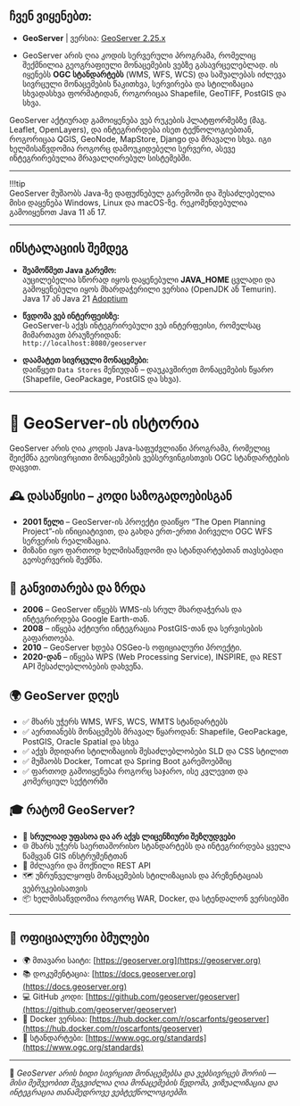 ## ჩვენ ვიყენებთ:

- **GeoServer** | ვერსია: [GeoServer 2.25.x](https://geoserver.org/download/)

- GeoServer არის ღია კოდის სერვერული პროგრამა, რომელიც შექმნილია გეოგრაფიული მონაცემების ვებზე გასავრცელებლად. ის იყენებს **OGC სტანდარტებს** (WMS, WFS, WCS) და საშუალებას იძლევა სივრცული მონაცემების წაკითხვა, სერვირება და სტილიზაცია სხვადასხვა ფორმატიდან, როგორიცაა Shapefile, GeoTIFF, PostGIS და სხვა.

GeoServer აქტიურად გამოიყენება ვებ რუკების პლატფორმებზე (მაგ. Leaflet, OpenLayers), და ინტეგრირდება ისეთ ტექნოლოგიებთან, როგორიცაა QGIS, GeoNode, MapStore, Django და მრავალი სხვა. იგი ხელმისაწვდომია როგორც დამოუკიდებელი სერვერი, ასევე ინტეგრირებულია მრავალღირებულ სისტემებში.

---

!!!tip  
    GeoServer მუშაობს Java-ზე დაფუძნებულ გარემოში და შესაძლებელია მისი დაყენება Windows, Linux და macOS-ზე. რეკომენდებულია გამოიყენოთ Java 11 ან 17.

---

## ინსტალაციის შემდეგ

- **შეამოწმეთ Java გარემო:**  
    აუცილებელია სწორად იყოს დაყენებული **JAVA_HOME** ცვლადი და გამოყენებული იყოს მხარდაჭერილი ვერსია (OpenJDK ან Temurin). <br>
    Java 17 ან Java 21 [Adoptium](https://adoptium.net/temurin/releases) <br>

- **წვდომა ვებ ინტერფეისზე:**  
    GeoServer-ს აქვს ინტეგრირებული ვებ ინტერფეისი, რომელსაც მიმართავთ ბრაუზერიდან:  
    `http://localhost:8080/geoserver`

- **დაამატეთ სივრცული მონაცემები:**  
    დაიწყეთ `Data Stores` მენიუდან – დაუკავშირეთ მონაცემების წყარო (Shapefile, GeoPackage, PostGIS და სხვა).

---

# 🧭 GeoServer-ის ისტორია

GeoServer არის ღია კოდის Java-საფუძვლიანი პროგრამა, რომელიც შეიქმნა გეოსივრცითი მონაცემების ვებსერვინგისთვის OGC სტანდარტების დაცვით.

## 🕰️ დასაწყისი – კოდი საზოგადოებისგან

- **2001 წელი** – GeoServer-ის პროექტი დაიწყო “The Open Planning Project”-ის ინიციატივით, და გახდა ერთ-ერთი პირველი OGC WFS სერვერის რეალიზაცია.
- მიზანი იყო ფართოდ ხელმისაწვდომი და სტანდარტებთან თავსებადი გეოსერვერის შექმნა.

## 🚀 განვითარება და ზრდა

- **2006** – GeoServer იწყებს WMS-ის სრულ მხარდაჭერას და ინტეგრირდება Google Earth-თან.
- **2008** – იწყება აქტიური ინტეგრაცია PostGIS-თან და სერვისების გაფართოება.
- **2010** – GeoServer ხდება OSGeo-ს ოფიციალური პროექტი.
- **2020-დან** – იწყება WPS (Web Processing Service), INSPIRE, და REST API შესაძლებლობების დახვეწა.

## 🌍 GeoServer დღეს

- ✅ მხარს უჭერს WMS, WFS, WCS, WMTS სტანდარტებს  
- ✅ აერთიანებს მონაცემებს მრავალ წყაროდან: Shapefile, GeoPackage, PostGIS, Oracle Spatial და სხვა  
- ✅ აქვს მდიდარი სტილიზაციის შესაძლებლობები SLD და CSS სტილით  
- ✅ მუშაობს Docker, Tomcat და Spring Boot გარემოებშიც  
- ✅ ფართოდ გამოიყენება როგორც საჯარო, ისე კვლევით და კომერციულ სექტორში

## 🎓 რატომ GeoServer?

- 💸 **სრულიად უფასოა და არ აქვს ლიცენზიური შეზღუდვები**  
- 🌐 მხარს უჭერს საერთაშორისო სტანდარტებს და ინტეგრირდება ყველა წამყვან GIS ინსტრუმენტთან  
- 🧰 მძლავრი და მოქნილი REST API  
- 🗺️ უზრუნველყოფს მონაცემების სტილიზაციას და პრეზენტაციას ვებრუკებისათვის  
- 📦 ხელმისაწვდომია როგორც WAR, Docker, და სტენდალონ ვერსიებში  

---

## 🔗 ოფიციალური ბმულები

- 🌍 მთავარი საიტი: [https://geoserver.org](https://geoserver.org)  
- 📚 დოკუმენტაცია: [https://docs.geoserver.org](https://docs.geoserver.org)  
- 💻 GitHub კოდი: [https://github.com/geoserver/geoserver](https://github.com/geoserver/geoserver)  
- 🐳 Docker ვერსია: [https://hub.docker.com/r/oscarfonts/geoserver](https://hub.docker.com/r/oscarfonts/geoserver)  
- 📜 სტანდარტები: [https://www.ogc.org/standards](https://www.ogc.org/standards)

---

📌 *GeoServer არის ხიდი სივრცით მონაცემებსა და ვებსივრცეს შორის — მისი მეშვეობით შეგვიძლია ღია მონაცემების წვდომა, ვიზუალიზაცია და ინტეგრაცია თანამედროვე ვებტექნოლოგიებში.*
